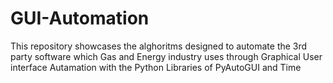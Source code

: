 # GUI-Automation
This repository showcases the alghoritms designed to automate the 3rd party software which Gas and Energy industry uses through Graphical User interface Autamation with the Python Libraries of PyAutoGUI and Time
